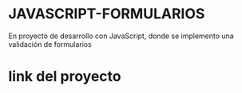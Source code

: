 # JAVASCRIPT-FORMULARIOS
En proyecto de desarrollo con JavaScript, donde se implemento una validación de formularios 
# link del proyecto
